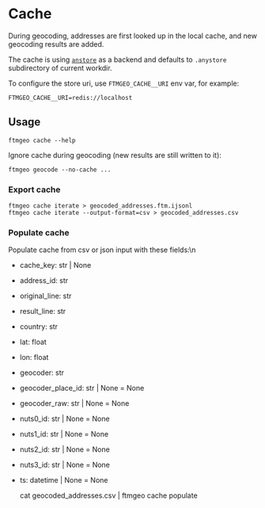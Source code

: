 # Cache

During geocoding, addresses are first looked up in the local cache, and new geocoding results are added.

The cache is using [`anstore`](https://docs.investigraph.dev/lib/anystore) as a backend and defaults to `.anystore` subdirectory of current workdir.

To configure the store uri, use `FTMGEO_CACHE__URI` env var, for example:

    FTMGEO_CACHE__URI=redis://localhost


## Usage

    ftmgeo cache --help

Ignore cache during geocoding (new results are still written to it):

    ftmgeo geocode --no-cache ...

### Export cache

    ftmgeo cache iterate > geocoded_addresses.ftm.ijsonl
    ftmgeo cache iterate --output-format=csv > geocoded_addresses.csv

### Populate cache

Populate cache from csv or json input with these fields:\n
- cache_key: str | None
- address_id: str
- original_line: str
- result_line: str
- country: str
- lat: float
- lon: float
- geocoder: str
- geocoder_place_id: str | None = None
- geocoder_raw: str | None = None
- nuts0_id: str | None = None
- nuts1_id: str | None = None
- nuts2_id: str | None = None
- nuts3_id: str | None = None
- ts: datetime | None = None

    cat geocoded_addresses.csv | ftmgeo cache populate
